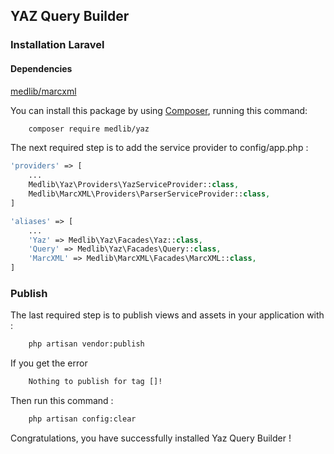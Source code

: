 ## YAZ Query Builder ##

### Installation Laravel ###

#### Dependencies
[medlib/marcxml](https://github.com/medlib-v2/marcxml)

You can install this package by using [Composer](http://getcomposer.org), running this command:
```bash
    composer require medlib/yaz
```

The next required step is to add the service provider to config/app.php :
```php
'providers' => [
    ...
    Medlib\Yaz\Providers\YazServiceProvider::class,
    Medlib\MarcXML\Providers\ParserServiceProvider::class,
]
```

```php
'aliases' => [
    ...
    'Yaz' => Medlib\Yaz\Facades\Yaz::class,
    'Query' => Medlib\Yaz\Facades\Query::class,
    'MarcXML' => Medlib\MarcXML\Facades\MarcXML::class,
]
```

### Publish ###

The last required step is to publish views and assets in your application with :
```bash
    php artisan vendor:publish
```

If you get the error
```bash
    Nothing to publish for tag []!
```

Then run this command :

```bash
    php artisan config:clear
```


Congratulations, you have successfully installed Yaz Query Builder !

